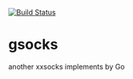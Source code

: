 [![Build Status](https://travis-ci.org/remones/gsocks.svg?branch=master)](https://travis-ci.org/remones/gsocks)

# gsocks

another xxsocks implements by Go
